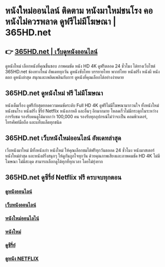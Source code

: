 # หนังใหม่ออนไลน์ ติดตาม หนังมาใหม่ชนโรง คอหนังไม่ควรพลาด ดูฟรีไม่มีโฆษณา | 365HD.net

## 👉 [ 365HD.net | เว็บดูหนังออนไลน์ ](https://bit.ly/3U8YlIR)

ดูหนังใหม่ เลือกหนังที่คุณชื่นชอบ ภาพคมชัด หนัง HD 4K ดูฟรีตลอด 24 ชั่วโมง ได้ทางเว็บไซต์ 365HD.net ช่องทางใหม่ อัพเดททุกวัน ดูหนังซับไทย บรรยายไทย พากย์ไทย หนังฝรั่ง หนังผี หนังตลก ดูหนังล่าสุด สนุกและเพลิดเพลินกับการ ดูหนังที่คุณเลือกได้อย่างง่ายดาย

## 365HD.net ดูหนังใหม่ ฟรี ไม่มีโฆษณา

หนังเต็มเรื่อง ดูฟรีกับสุดยอดความคมชัดระดับ Full HD 4K ดูฟรีไม่มีโฆษณามากวนใจ ทั้งหนังใหม่ หนังชนโรง หนังฝรั่ง ซีรี่ย์ Netflix หนังเกาหลี และอื่นๆ อีกมากมาย โหลดเร็วไม่มีกระตุกในระหว่างการรับชม รองรับคนดูได้มากกว่า 100,000 คน รองรับทุกอุปกรณ์ไม่ว่าจะเป็น คอมพิวเตอร์, โทรศัพท์มือถือ และแท็บแล็ตทุกชนิด

## 365HD.net เว็บหนังใหม่ออนไลน์ อัพเดทล่าสุด

เว็บหนังมาใหม่ มีทั้งหนังเก่า หนังใหม่ ให้คุณเลือกชมได้ฟรีทุกวันตลอด 24 ชั่วโมง หนังมาสเตอร์ หนังใหม่ล่าสุด และหนังฝรั่งสนุกๆ ให้ดูกันถูกใจทุกวัน ด้วยคุณภาพเสียงและภาพคมชัด HD 4K ไม่มีโฆษณา ไม่มีสะดุด สามารถเลือกดูได้ทุกที่ทุกเวลา โดยไม่ยุ่งยาก

## 365HD.net ดูซีรี่ย์ Netflix ฟรี ครบจบทุกตอน

### [ดูหนังออนไลน์](https://bit.ly/3U8YlIR)
### [เว็บหนังออนไลน์](https://bit.ly/3U8YlIR)
### [หนังใหม่ออนไลไน์](https://bit.ly/3U8YlIR)
### [หนังใหม่](https://bit.ly/3S5tuen)
### [ดูซีรี่ย์](https://bit.ly/3DlLflt)
### [ดูหนัง NETFLIX](https://bit.ly/3qGyB91)
